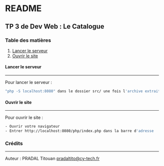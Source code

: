 # README
## TP 3 de Dev Web : Le Catalogue
### Table des matières
1. [Lancer le serveur](#serveur)
2. [Ouvrir le site](#site)

#### Lancer le serveur
***
Pour lancer le serveur :
```sh   
"php -S localhost:8080" dans le dossier src/ une fois l'archive extraite
```

#### Ouvrir le site
***
Pour ouvrir le site :
```sh
- Ouvrir votre navigateur 
- Entrer http://localhost:8080/php/index.php dans la barre d'adresse
```

### Crédits
***
Auteur : PRADAL Titouan <pradaltito@cy-tech.fr>
